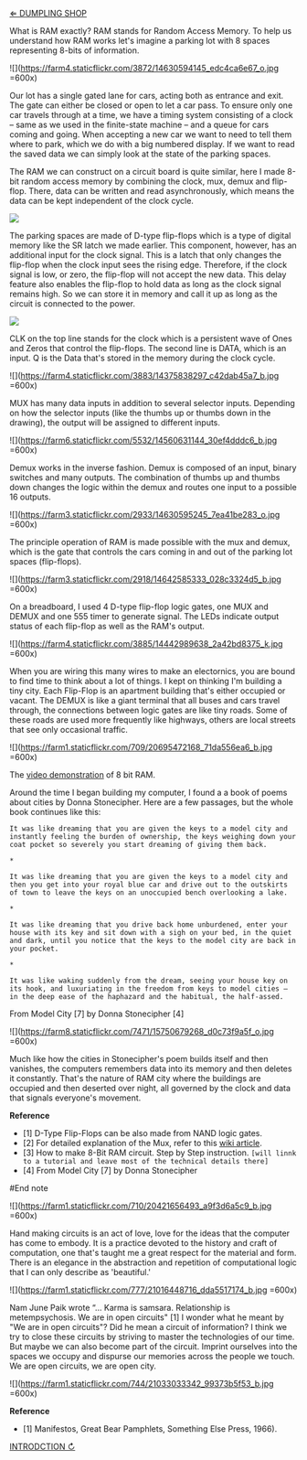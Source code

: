 [⇐ DUMPLING SHOP](https://github.com/tchoi8/handmadecomputer/blob/master/Dumpling/readme.md)


What is RAM exactly? RAM stands for Random Access Memory. To help us understand how RAM works let's imagine a parking lot with 8 spaces representing 8-bits of information.

![](https://farm4.staticflickr.com/3872/14630594145_edc4ca6e67_o.jpg =600x)
 
Our lot has a single gated lane for cars, acting both as entrance and exit. The gate can either be closed or open to let a car pass. To ensure only one car travels through at a time, we have a timing system consisting of a clock – same as we used in the finite-state machine – and a queue for cars coming and going. When accepting a new car we want to need to tell them where to park, which we do with a big numbered display. If we want to read the saved data we can simply look at the state of the parking spaces. 

The RAM we can construct on a circuit board is quite similar, here I made 8-bit random access memory by combining the clock, mux, demux and flip-flop. There, data can be written and read asynchronously, which means the data can be kept independent of the clock cycle.

![](https://farm1.staticflickr.com/655/20889869441_19e63ce7cb_o.jpg)

The parking spaces are made of D-type flip-flops which is a type of digital memory like the SR latch we made earlier. This component, however, has an additional input for the clock signal. This is a latch that only changes the flip-flop when the clock input sees the rising edge. Therefore, if the clock signal is low, or zero, the flip-flop will not accept the new data. This delay feature also enables the flip-flop to hold data as long as the clock signal remains high. So we can store it in memory and call it up as long as the circuit is connected to the power. 
 
![](https://farm1.staticflickr.com/614/20695978869_4907925e5a_o.jpg) 
 
CLK on the top line stands for the clock which is a persistent wave of Ones and Zeros that control the flip-flops. The second line is DATA, which is an input. Q is the Data that's stored in the memory during the clock cycle.  
 
![](https://farm4.staticflickr.com/3883/14375838297_c42dab45a7_b.jpg =600x)

MUX has many data inputs in addition to several selector inputs. Depending on how the selector inputs (like the thumbs up or thumbs down in the drawing), the output will be assigned to different inputs.

![](https://farm6.staticflickr.com/5532/14560631144_30ef4dddc6_b.jpg =600x)

Demux works in the inverse fashion. Demux is composed of an input, binary switches and many outputs. The combination of thumbs up and thumbs down changes the logic within the demux and routes one input to a possible 16 outputs.
 
![](https://farm3.staticflickr.com/2933/14630595245_7ea41be283_o.jpg =600x)

The principle operation of RAM is made possible with the mux and demux, which is the gate that controls the cars coming in and out of the parking lot spaces (flip-flops). 
 

 ![](https://farm3.staticflickr.com/2918/14642585333_028c3324d5_b.jpg =600x)

On a breadboard, I used 4 D-type flip-flop logic gates, one MUX and DEMUX and one 555 timer to generate signal. The LEDs indicate output status of each flip-flop as well as the RAM's output. 
 
![](https://farm4.staticflickr.com/3885/14442989638_2a42bd8375_k.jpg =600x)

When you are wiring this many wires to make an electornics, you are bound to find time to think about a lot of things. I kept on thinking I'm building a tiny city. Each Flip-Flop is an apartment building that's either occupied or vacant. The DEMUX is like a giant terminal that all buses and cars travel through, the connections between logic gates are like tiny roads. Some of these roads are used more frequently like highways, others are local streets that see only occasional traffic. 

![](https://farm1.staticflickr.com/709/20695472168_71da556ea6_b.jpg =600x)

The [video demonstration](https://vimeo.com/113169467) of 8 bit RAM. 
 

 
Around the time I began building my computer, I found a a book of poems about cities by Donna Stonecipher. Here are a few passages, but the whole book continues like this: 

```
It was like dreaming that you are given the keys to a model city and instantly feeling the burden of ownership, the keys weighing down your coat pocket so severely you start dreaming of giving them back.

*

It was like dreaming that you are given the keys to a model city and then you get into your royal blue car and drive out to the outskirts of town to leave the keys on an unoccupied bench overlooking a lake.

*

It was like dreaming that you drive back home unburdened, enter your house with its key and sit down with a sigh on your bed, in the quiet and dark, until you notice that the keys to the model city are back in your pocket.

*

It was like waking suddenly from the dream, seeing your house key on its hook, and luxuriating in the freedom from keys to model cities — in the deep ease of the haphazard and the habitual, the half-assed.
```

From Model City [7] by Donna Stonecipher [4] 

![](https://farm8.staticflickr.com/7471/15750679268_d0c73f9a5f_o.jpg =600x)

Much like how the cities in Stonecipher's poem builds itself and then vanishes, the computers remembers data into its memory and then deletes it constantly. That's the nature of RAM city where the buildings are occupied and then deserted over night, all governed by the clock and data that signals everyone's movement.  


**Reference** 

- [1] D-Type Flip-Flops can be also made from NAND logic gates.   
- [2] For detailed explanation of the Mux, refer to this [wiki article](https://en.wikipedia.org/wiki/Multiplexer).
- [3] How to make 8-Bit RAM circuit. Step by Step instruction.  ```[will linnk to a tutorial and leave most of the technical details there]``` 
- [4] From Model City [7] by Donna Stonecipher
 
 
#End note
 
![](https://farm1.staticflickr.com/710/20421656493_a9f3d6a5c9_b.jpg =600x)


Hand making circuits is an act of love, love for the ideas that the computer has come to embody. It is a practice devoted to the history and craft of computation, one that's taught me a great respect for the material and form. There is an elegance in the abstraction and repetition of computational logic that I can only describe as 'beautiful.'

![](https://farm1.staticflickr.com/777/21016448716_dda5517174_b.jpg =600x)

Nam June Paik wrote “… Karma is samsara. Relationship is metempsychosis. We are in open circuits" [1] I wonder what he meant by "We are in open circuits"? Did he mean a circuit of information? I think we try to close these circuits by striving to master the technologies of our time. But maybe we can also become part of the circuit. Imprint ourselves into the spaces we occupy and dispurse our memories across the people we touch. We are open circuits, we are open city.

![](https://farm1.staticflickr.com/744/21033033342_99373b5f53_b.jpg =600x)

**Reference**

- [1] Manifestos, Great Bear Pamphlets, Something Else Press, 1966).  

 

[INTRODCTION ↻](https://github.com/tchoi8/handmadecomputer/blob/master/Entry/readme.md)
